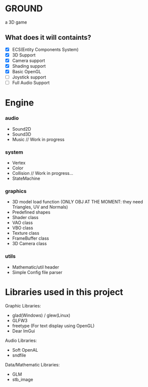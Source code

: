 # GROUND

a 3D game

## What does it will containts?
- [x] ECS(Entity Components System)
- [x] 3D Support
- [x] Camera support
- [x] Shading support
- [x] Basic OpenGL
- [ ] Joystick support
- [ ] Full Audio Support

# Engine

### audio
- Sound2D
- Sound3D
- Music // Work in progress
### system
- Vertex
- Color
- Collision // Work in progress...
- StateMachine
### graphics
- 3D model load function (ONLY OBJ AT THE MOMENT: they need Triangles, UV and Normals)
- Predefined shapes
- Shader class
- VAO class
- VBO class
- Texture class
- FrameBuffer class
- 3D Camera class
### utils
- Mathematic/util header
- Simple Config file parser
# Libraries used in this project
Graphic Libraries:
- glad(Windows) / glew(Linux)
- GLFW3
- freetype (For text display using OpenGL)
- Dear ImGui

Audio Libraries:
- Soft OpenAL
- sndfile

Data/Mathematic Libraries:
- GLM
- stb_image